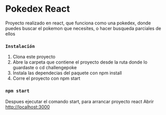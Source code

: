 # Pokedex React

Proyecto realizado en react, que funciona como una pokedex, donde puedes buscar el pokemon que necesites, o hacer busqueda parciales de ellos

### `Instalación`
1. Clona este proyecto
2. Abre la carpeta que contiene el proyecto desde la ruta donde lo guardaste o cd challengepoke
3. Instala las dependecias del paquete con npm install
4. Corre el proyecto con npm start

### `npm start`

Despues ejecutar el comando start, para arrancar proyecto react
Abrir [http://localhost:3000](http://localhost:3000) 
